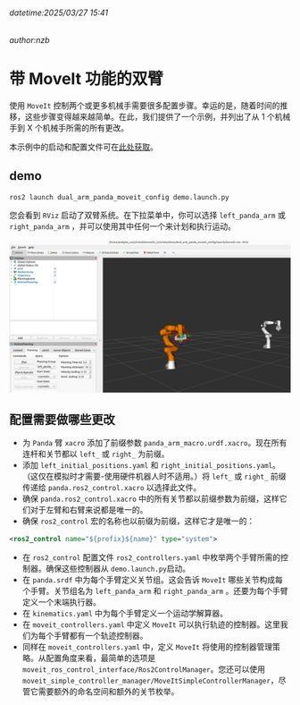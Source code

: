 ###### datetime:2025/03/27 15:41

###### author:nzb

# 带 MoveIt 功能的双臂

使用 `MoveIt` 控制两个或更多机械手需要很多配置步骤。幸运的是，随着时间的推移，这些步骤变得越来越简单。在此，我们提供了一个示例，并列出了从 1 个机械手到 X 个机械手所需的所有更改。

本示例中的启动和配置文件可在[此处获取](https://github.com/moveit/moveit_resources/tree/ros2/dual_arm_panda_moveit_config)。

## demo 

```shell
ros2 launch dual_arm_panda_moveit_config demo.launch.py
```

您会看到 `RViz` 启动了双臂系统。在下拉菜单中，你可以选择 `left_panda_arm` 或 `right_panda_arm` ，并可以使用其中任何一个来计划和执行运动。

![](../../imgs/rviz_dual_arms.png)

## 配置需要做哪些更改

- 为 `Panda` 臂 `xacro` 添加了前缀参数 `panda_arm_macro.urdf.xacro`。现在所有连杆和关节都以 `left_` 或 `right_` 为前缀。
- 添加 `left_initial_positions.yaml` 和 `right_initial_positions.yaml`。（这仅在模拟时才需要-使用硬件机器人时不适用。）将 `left_` 或 `right_` 前缀传递给 `panda.ros2_control.xacro` 以选择此文件。
- 确保 `panda.ros2_control.xacro` 中的所有关节都以前缀参数为前缀，这样它们对于左臂和右臂来说都是唯一的。
- 确保 `ros2_control` 宏的名称也以前缀为前缀，这样它才是唯一的：

```xml
<ros2_control name="${prefix}${name}" type="system">
```

- 在 `ros2_control` 配置文件 `ros2_controllers.yaml` 中枚举两个手臂所需的控制器。确保这些控制器从 `demo.launch.py`​​ 启动。
- 在 `panda.srdf` 中为每个手臂定义关节组。这会告诉 `MoveIt` 哪些关节构成每个手臂。关节组名为 `left_panda_arm` 和 `right_panda_arm` 。还要为每个手臂定义一个末端执行器。
- 在 `kinematics.yaml` 中为每个手臂定义一个运动学解算器。
- 在 `moveit_controllers.yaml` 中定义 `MoveIt` 可以执行轨迹的控制器。这里我们为每个手臂都有一个轨迹控制器。
- 同样在 `moveit_controllers.yaml` 中，定义 `MoveIt` 将使用的控制器管理策略。从配置角度来看，最简单的选项是 `moveit_ros_control_interface/Ros2ControlManager`。您还可以使用 `moveit_simple_controller_manager/MoveItSimpleControllerManager`，尽管它需要额外的命名空间和额外的关节枚举。